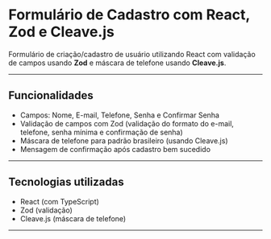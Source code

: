 # Formulário de Cadastro com React, Zod e Cleave.js

Formulário de criação/cadastro de usuário utilizando React com validação de campos usando **Zod** e máscara de telefone usando **Cleave.js**.

---

## Funcionalidades

- Campos: Nome, E-mail, Telefone, Senha e Confirmar Senha
- Validação de campos com Zod (validação do formato do e-mail, telefone, senha mínima e confirmação de senha)
- Máscara de telefone para padrão brasileiro (usando Cleave.js)
- Mensagem de confirmação após cadastro bem sucedido

---

## Tecnologias utilizadas

- React (com TypeScript)
- Zod (validação)
- Cleave.js (máscara de telefone)

---

